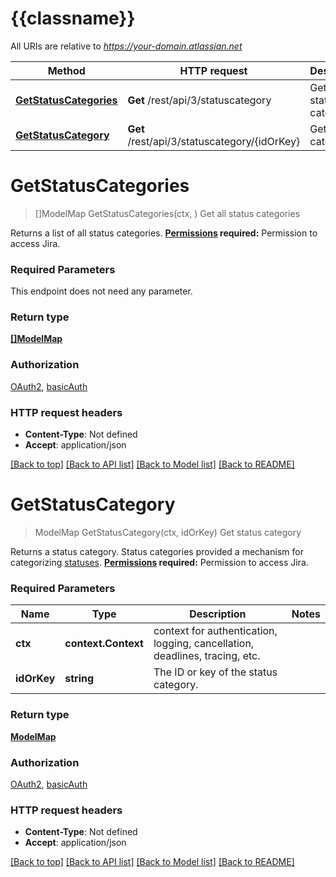 # {{classname}}

All URIs are relative to *https://your-domain.atlassian.net*

Method | HTTP request | Description
------------- | ------------- | -------------
[**GetStatusCategories**](WorkflowStatusCategoriesApi.md#GetStatusCategories) | **Get** /rest/api/3/statuscategory | Get all status categories
[**GetStatusCategory**](WorkflowStatusCategoriesApi.md#GetStatusCategory) | **Get** /rest/api/3/statuscategory/{idOrKey} | Get status category

# **GetStatusCategories**
> []ModelMap GetStatusCategories(ctx, )
Get all status categories

Returns a list of all status categories.  **[Permissions](#permissions) required:** Permission to access Jira.

### Required Parameters
This endpoint does not need any parameter.

### Return type

[**[]ModelMap**](map.md)

### Authorization

[OAuth2](../README.md#OAuth2), [basicAuth](../README.md#basicAuth)

### HTTP request headers

 - **Content-Type**: Not defined
 - **Accept**: application/json

[[Back to top]](#) [[Back to API list]](../README.md#documentation-for-api-endpoints) [[Back to Model list]](../README.md#documentation-for-models) [[Back to README]](../README.md)

# **GetStatusCategory**
> ModelMap GetStatusCategory(ctx, idOrKey)
Get status category

Returns a status category. Status categories provided a mechanism for categorizing [statuses](#api-rest-api-3-status-idOrName-get).  **[Permissions](#permissions) required:** Permission to access Jira.

### Required Parameters

Name | Type | Description  | Notes
------------- | ------------- | ------------- | -------------
 **ctx** | **context.Context** | context for authentication, logging, cancellation, deadlines, tracing, etc.
  **idOrKey** | **string**| The ID or key of the status category. | 

### Return type

[**ModelMap**](map.md)

### Authorization

[OAuth2](../README.md#OAuth2), [basicAuth](../README.md#basicAuth)

### HTTP request headers

 - **Content-Type**: Not defined
 - **Accept**: application/json

[[Back to top]](#) [[Back to API list]](../README.md#documentation-for-api-endpoints) [[Back to Model list]](../README.md#documentation-for-models) [[Back to README]](../README.md)

